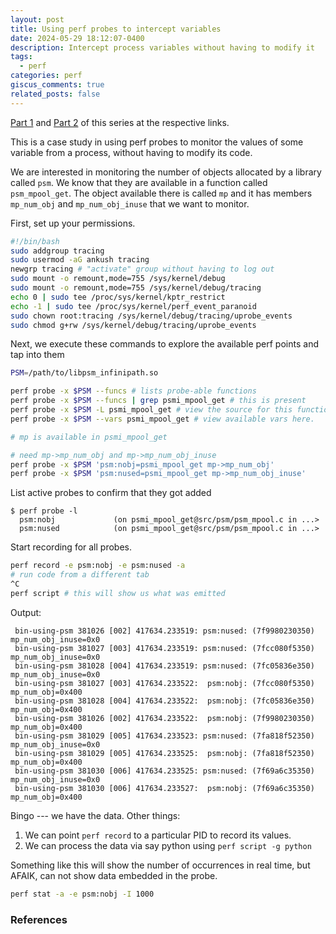 ```yaml
---
layout: post
title: Using perf probes to intercept variables
date: 2024-05-29 18:12:07-0400
description: Intercept process variables without having to modify it
tags:
  - perf
categories: perf
giscus_comments: true
related_posts: false
---
```

[Part 1]() and [Part 2]() of this series at the respective links.

This is a case study in using perf probes to monitor the values of some variable from a process, without having to modify its code.

We are interested in monitoring the number of objects allocated by a library called `psm`. We know that they are available in a function called `psm_mpool_get`. The object available there is called `mp` and it has members `mp_num_obj` and `mp_num_obj_inuse` that we want to monitor.

First, set up your permissions.

```bash
#!/bin/bash
sudo addgroup tracing
sudo usermod -aG ankush tracing
newgrp tracing # "activate" group without having to log out
sudo mount -o remount,mode=755 /sys/kernel/debug
sudo mount -o remount,mode=755 /sys/kernel/debug/tracing
echo 0 | sudo tee /proc/sys/kernel/kptr_restrict
echo -1 | sudo tee /proc/sys/kernel/perf_event_paranoid
sudo chown root:tracing /sys/kernel/debug/tracing/uprobe_events
sudo chmod g+rw /sys/kernel/debug/tracing/uprobe_events
```

Next, we execute these commands to explore the available perf points and tap into them

```bash
PSM=/path/to/libpsm_infinipath.so

perf probe -x $PSM --funcs # lists probe-able functions
perf probe -x $PSM --funcs | grep psmi_mpool_get # this is present
perf probe -x $PSM -L psmi_mpool_get # view the source for this function
perf probe -x $PSM --vars psmi_mpool_get # view available vars here.

# mp is available in psmi_mpool_get

# need mp->mp_num_obj and mp->mp_num_obj_inuse
perf probe -x $PSM 'psm:nobj=psmi_mpool_get mp->mp_num_obj'
perf probe -x $PSM 'psm:nused=psmi_mpool_get mp->mp_num_obj_inuse'
```

List active probes to confirm that they got added

```
$ perf probe -l
  psm:nobj             (on psmi_mpool_get@src/psm/psm_mpool.c in ...>
  psm:nused            (on psmi_mpool_get@src/psm/psm_mpool.c in ...>
```

Start recording for all probes.

```bash
perf record -e psm:nobj -e psm:nused -a
# run code from a different tab
^C
perf script # this will show us what was emitted
```

Output:

```
 bin-using-psm 381026 [002] 417634.233519: psm:nused: (7f9980230350) mp_num_obj_inuse=0x0
 bin-using-psm 381027 [003] 417634.233519: psm:nused: (7fcc080f5350) mp_num_obj_inuse=0x0
 bin-using-psm 381028 [004] 417634.233519: psm:nused: (7fc05836e350) mp_num_obj_inuse=0x0
 bin-using-psm 381027 [003] 417634.233522:  psm:nobj: (7fcc080f5350) mp_num_obj=0x400
 bin-using-psm 381028 [004] 417634.233522:  psm:nobj: (7fc05836e350) mp_num_obj=0x400
 bin-using-psm 381026 [002] 417634.233522:  psm:nobj: (7f9980230350) mp_num_obj=0x400
 bin-using-psm 381029 [005] 417634.233523: psm:nused: (7fa818f52350) mp_num_obj_inuse=0x0
 bin-using-psm 381029 [005] 417634.233525:  psm:nobj: (7fa818f52350) mp_num_obj=0x400
 bin-using-psm 381030 [006] 417634.233525: psm:nused: (7f69a6c35350) mp_num_obj_inuse=0x0
 bin-using-psm 381030 [006] 417634.233527:  psm:nobj: (7f69a6c35350) mp_num_obj=0x400
```

Bingo --- we have the data. Other things:

1. We can point `perf record` to a particular PID to record its values.
2. We can process the data via say python using `perf script -g python`

Something like this will show the number of occurrences in real time, but AFAIK, can not show data embedded in the probe.

```bash
perf stat -a -e psm:nobj -I 1000
```
### References
[1]: https://manpages.ubuntu.com/manpages/noble/en/man1/perf-probe.1.html
[2]: https://developers.redhat.com/blog/2019/04/23/how-to-use-the-linux-perf-tool-to-count-software-events
[3]: http://vger.kernel.org/~acme/perf-devconf-2015.pdf